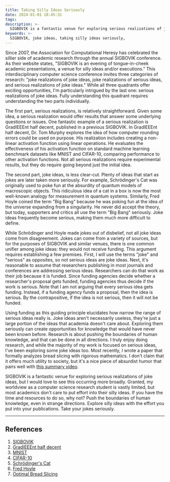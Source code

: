 ```yaml
---
title: Taking Silly Ideas Seriously
date: 2024-01-01 18:45:31
tags:
description: >-
  SIGBOVIK is a fantastic venue for exploring serious realizations of joke ideas, but I would love to see this occurring more broadly. Granted, my worldview as a computer science research student is vastly limited, but most academics don't care to put effort into their silly ideas. If you have the time and resources to do so, why not? Push the boundaries of human knowledge, even in strange directions. Explore silly ideas with the effort you put into your publications. Take your jokes seriously.
keywords: >-
  SIGBOVIK, joke ideas, taking silly ideas seriously, 
---
```


Since 2007, the Association for Computational Heresy has celebrated the sillier side of academic research through the annual SIGBOVIK conference. As their website states, "SIGBOVIK is an evening of tongue-in-cheek academic presentations, a venue for silly ideas and/or executions." This interdisciplinary computer science conference invites three categories of research: "joke realizations of joke ideas, joke realizations of serious ideas, and serious realizations of joke ideas." While all three quadrants offer exciting opportunities, I'm particularly intrigued by the last one: serious realizations of joke ideas. Fully understanding this quadrant requires understanding the two parts individually.

The first part, serious realizations, is relatively straightforward. Given some idea, a serious realization would offer results that answer some underlying questions or issues. One fantastic example of a serious realization is GradIEEEnt half decent, published in a previous SIGBOVIK. In GradIEEEnt half decent, Dr. Tom Murphy explores the idea of how computer rounding errors could be used on purpose. His realization includes creating a non-linear activation function using linear operations. He evaluates the effectiveness of his activation function on standard machine learning benchmark datasets like MNIST and CIFAR-10, comparing performance to other activation functions. Not all serious realizations require experimental results, but they do require going beyond just the initial idea.

The second part, joke ideas, is less clear-cut. Plenty of ideas that start as jokes are later taken more seriously. For example, Schrödinger's Cat was originally used to poke fun at the absurdity of quantum models of macroscopic objects. This ridiculous idea of a cat in a box is now the most well-known analogy for measurement in quantum systems. Similarly, Fred Hoyle coined the term "Big Bang" because he was poking fun at the idea of the universe expanding from a singularity. He never did accept the theory, but today, supporters and critics all use the term "Big Bang" seriously. Joke ideas frequently become serious, making them much more difficult to define.

While Schrödinger and Hoyle made jokes out of disbelief, not all joke ideas come from disagreement. Jokes can come from a variety of sources, but for the purposes of SIGBOVIK and similar venues, there is one common unifier among joke ideas: they would not receive funding. This argument requires establishing a few premises. First, I will use the terms "joke" and "serious" as opposites, so not serious ideas are joke ideas. Next, it's reasonable to assume that researchers publishing in most journals and conferences are addressing serious ideas. Researchers can do that work as their job because it is funded. Since funding agencies decide whether a researcher's proposal gets funded, funding agencies thus decide if the work is serious. Note that I am not arguing that every serious idea gets funding. Instead, if a funding agency funds a proposal, then the idea is serious. By the contrapositive, if the idea is not serious, then it will not be funded.

Using funding as this guiding principle elucidates how narrow the range of serious ideas really is. Joke ideas aren't necessarily useless, they're just a large portion of the ideas that academia doesn't care about. Exploring them seriously can create opportunities for knowledge that would have never been known before. Research is about pushing the boundaries of human knowledge, and that can be done in all directions. I truly enjoy doing research, and while the majority of my work is focused on serious ideas, I've been exploring some joke ideas too. Most recently, I wrote a paper that formally analyzes bread slicing with rigorous mathematics. I don't claim that it offers much utility to society, but it's a nice piece of absurdist humor that pairs well with [this summary video](https://youtu.be/R6SYxpiGGJ0?si=PetWIvfnnBJfoWIo). 

SIGBOVIK is a fantastic venue for exploring serious realizations of joke ideas, but I would love to see this occurring more broadly. Granted, my worldview as a computer science research student is vastly limited, but most academics don't care to put effort into their silly ideas. If you have the time and resources to do so, why not? Push the boundaries of human knowledge, even in strange directions. Explore silly ideas with the effort you put into your publications. Take your jokes seriously.

---

## References

1. [SIGBOVIK](http://sigbovik.org/)
2. [GradIEEEnt half decent](http://tom7.org/grad/murphy2023grad.pdf)
3. [MNIST](http://yann.lecun.com/exdb/mnist/)
4. [CIFAR-10](https://www.cs.toronto.edu/~kriz/cifar.html)
5. [Schrödinger's Cat](https://en.wikipedia.org/wiki/Schrödinger%27s_cat)
6. [Fred Hoyle](https://en.wikipedia.org/wiki/Fred_Hoyle)
7. [Optimal Bread Slicing](/projects/optimal_slicing.pdf)
